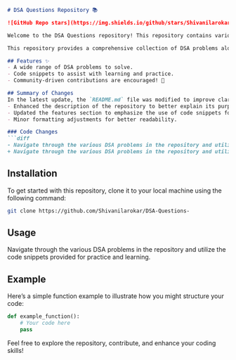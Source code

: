 ```markdown
# DSA Questions Repository 📚

![GitHub Repo stars](https://img.shields.io/github/stars/Shivanilarokar/DSA-Questions-) ![GitHub forks](https://img.shields.io/github/forks/Shivanilarokar/DSA-Questions-) ![GitHub license](https://img.shields.io/github/license/Shivanilarokar/DSA-Questions-)

Welcome to the DSA Questions repository! This repository contains various Data Structures and Algorithms (DSA) problems designed to enhance your coding skills and understanding of core concepts. Whether you are preparing for interviews or looking to improve your programming abilities, this repository is a great resource! 

This repository provides a comprehensive collection of DSA problems along with code snippets to help you practice and enhance your understanding.

## Features ✨
- A wide range of DSA problems to solve.
- Code snippets to assist with learning and practice.
- Community-driven contributions are encouraged! 🤖

## Summary of Changes
In the latest update, the `README.md` file was modified to improve clarity and structure. Key changes include:
- Enhanced the description of the repository to better explain its purpose.
- Updated the features section to emphasize the use of code snippets for practice.
- Minor formatting adjustments for better readability.

### Code Changes
```diff
- Navigate through the various DSA problems in the repository and utilize the code snippets provided.
+ Navigate through the various DSA problems in the repository and utilize the code snippets provided for practice and learning.
```

## Installation
To get started with this repository, clone it to your local machine using the following command:

```bash
git clone https://github.com/Shivanilarokar/DSA-Questions-
```

## Usage
Navigate through the various DSA problems in the repository and utilize the code snippets provided for practice and learning.

## Example
Here’s a simple function example to illustrate how you might structure your code:

```python
def example_function():
    # Your code here
    pass
```

Feel free to explore the repository, contribute, and enhance your coding skills!
```